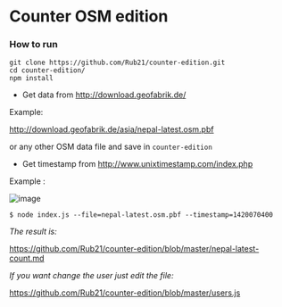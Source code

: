 # Counter OSM edition

### How to run

```
git clone https://github.com/Rub21/counter-edition.git
cd counter-edition/
npm install

```

- Get data from http://download.geofabrik.de/

Example: 

http://download.geofabrik.de/asia/nepal-latest.osm.pbf

or any other OSM data file and save in `counter-edition`


- Get timestamp from http://www.unixtimestamp.com/index.php

Example :

![image](https://cloud.githubusercontent.com/assets/1152236/7965571/ff75cff0-09e3-11e5-98ad-4eab014004de.png)

```
$ node index.js --file=nepal-latest.osm.pbf --timestamp=1420070400

```

*The result is:*

 https://github.com/Rub21/counter-edition/blob/master/nepal-latest-count.md

*If you want change the user just edit the file:*

https://github.com/Rub21/counter-edition/blob/master/users.js

